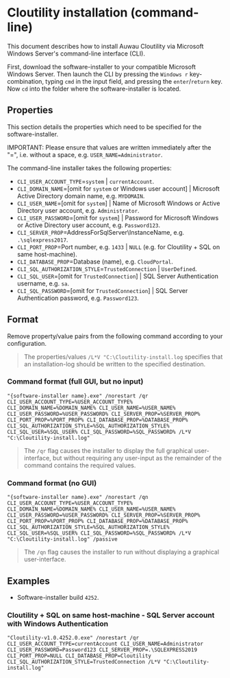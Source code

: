# Cloutility installation (command-line)
This document describes how to install Auwau Cloutility via Microsoft Windows Server's command-line interface (CLI).

First, download the software-installer to your compatible Microsoft Windows Server. Then launch the CLI by pressing the `Windows r` key-combination, typing `cmd` in the input field, and pressing the `enter`/`return` key. Now `cd` into the folder where the software-installer is located.


## Properties
This section details the properties which need to be specified for the software-installer.

IMPORTANT: Please ensure that values are written immediately after the "=", i.e. without a space, e.g. `USER_NAME=Administrator`.

The command-line installer takes the following properties:

- `CLI_USER_ACCOUNT_TYPE`=`system` | `currentAccount`.
- `CLI_DOMAIN_NAME`=[omit for `system` or Windows user account] | Microsoft Active Directory domain name, e.g. `MYDOMAIN`.
- `CLI_USER_NAME`=[omit for `system`] | Name of Microsoft Windows or Active Directory user account, e.g. `Administrator`.
- `CLI_USER_PASSWORD`=[omit for `system`] | Password for Microsoft Windows or Active Directory user account, e.g. `Password123`.
- `CLI_SERVER_PROP`=AddressForSqlServer\InstanceName, e.g. `.\sqlexpress2017`.
- `CLI_PORT_PROP`=Port number, e.g. `1433` | `NULL` (e.g. for Cloutility + SQL on same host-machine).
- `CLI_DATABASE_PROP`=Database (name), e.g. `CloudPortal`.
- `CLI_SQL_AUTHORIZATION_STYLE`=`TrustedConnection` | `UserDefined`.
- `CLI_SQL_USER`=[omit for `TrustedConnection`] | SQL Server Authentication username, e.g. `sa`.
- `CLI_SQL_PASSWORD`=[omit for `TrustedConnection`] | SQL Server Authentication password, e.g. `Password123`.


## Format
Remove property/value pairs from the following command according to your configuration.

> The properties/values `/L*V "C:\Cloutility-install.log` specifies that an installation-log should be written to the specified destination.

### Command format (full GUI, but no input)
```
"{software-installer name}.exe" /norestart /qr CLI_USER_ACCOUNT_TYPE=%USER_ACCOUNT_TYPE% CLI_DOMAIN_NAME=%DOMAIN_NAME% CLI_USER_NAME=%USER_NAME% CLI_USER_PASSWORD=%USER_PASSWORD% CLI_SERVER_PROP=%SERVER_PROP% CLI_PORT_PROP=%PORT_PROP% CLI_DATABASE_PROP=%DATABASE_PROP% CLI_SQL_AUTHORIZATION_STYLE=%SQL_AUTHORIZATION_STYLE% CLI_SQL_USER=%SQL_USER% CLI_SQL_PASSWORD=%SQL_PASSWORD% /L*V "C:\Cloutility-install.log"
```
> The `/qr` flag causes the installer to display the full graphical user-interface, but without requiring any user-input as the remainder of the command contains the required values.

### Command format (no GUI)
```
"{software-installer name}.exe" /norestart /qn CLI_USER_ACCOUNT_TYPE=%USER_ACCOUNT_TYPE% CLI_DOMAIN_NAME=%DOMAIN_NAME% CLI_USER_NAME=%USER_NAME% CLI_USER_PASSWORD=%USER_PASSWORD% CLI_SERVER_PROP=%SERVER_PROP% CLI_PORT_PROP=%PORT_PROP% CLI_DATABASE_PROP=%DATABASE_PROP% CLI_SQL_AUTHORIZATION_STYLE=%SQL_AUTHORIZATION_STYLE% CLI_SQL_USER=%SQL_USER% CLI_SQL_PASSWORD=%SQL_PASSWORD% /L*V "C:\Cloutility-install.log" /passive
```
> The `/qn` flag causes the installer to run without displaying a graphical user-interface.

## Examples
- Software-installer build `4252`.


### Cloutility + SQL on same host-machine - SQL Server account with Windows Authentication
```
"Cloutility-v1.0.4252.0.exe" /norestart /qr CLI_USER_ACCOUNT_TYPE=currentAccount CLI_USER_NAME=Administrator CLI_USER_PASSWORD=Password123 CLI_SERVER_PROP=.\SQLEXPRESS2019 CLI_PORT_PROP=NULL CLI_DATABASE_PROP=Cloutility CLI_SQL_AUTHORIZATION_STYLE=TrustedConnection /L*V "C:\Cloutility-install.log"
```
